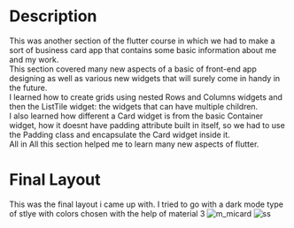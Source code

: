 # Description
This was another section of the flutter course in which we had to make a sort of business card app that contains some basic information about me and my work.  
This section covered many new aspects of a basic of front-end app designing as well as various new widgets that will surely come in handy in the future.  
I learned how to create grids using nested Rows and Columns widgets and then the ListTile widget: the widgets that can have multiple children.   
I also learned how different a Card widget is from the basic Container widget, how it doesnt have padding attribute built in itself, so we had to use the Padding class and encapsulate the Card widget inside it.  
All in All this section helped me to learn many new aspects of flutter.  



# Final Layout
This was the final layout i came up with. I tried to go with a dark mode type of stlye with colors chosen with the help of material 3
![m_micard](https://github.com/theretardednoob/images/blob/main/myresult29June23.png)
![ss](![image](https://github.com/theretardednoob/m_flutter/assets/93778868/ba59d5d7-cfd7-49ad-a7f8-05fffa812a9e))

